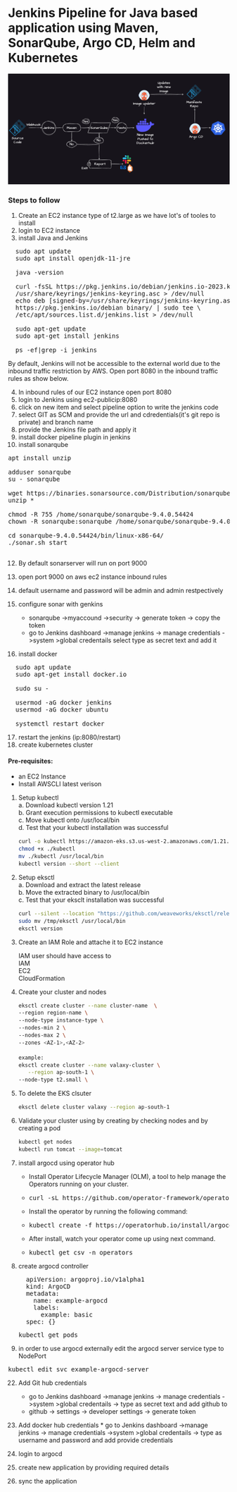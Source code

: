 #  Jenkins Pipeline for Java based application using Maven, SonarQube, Argo CD, Helm and Kubernetes

![cicd overview](https://github.com/rajeswarithota1715/CICD/blob/0392a9ee300b1f1e5d6d9283ba64bf840a1fe90d/Jdenkins%20cicd.png)
 
###  Steps to follow

1.  Create an EC2 instance type of t2.large as we have lot's of tooles to install
2.  login to EC2 instance
3.  install Java and Jenkins

<pre>
  sudo apt update
  sudo apt install openjdk-11-jre
  
  java -version
  
  curl -fsSL https://pkg.jenkins.io/debian/jenkins.io-2023.key | sudo tee \
  /usr/share/keyrings/jenkins-keyring.asc > /dev/null
  echo deb [signed-by=/usr/share/keyrings/jenkins-keyring.asc] \
  https://pkg.jenkins.io/debian binary/ | sudo tee \
  /etc/apt/sources.list.d/jenkins.list > /dev/null
  
  sudo apt-get update
  sudo apt-get install jenkins

  ps -ef|grep -i jenkins
</pre>

 By default, Jenkins will not be accessible to the external world due to the inbound traffic restriction by AWS. Open port 8080 in the inbound traffic rules as show below.
 
4. In inbound rules of our EC2 instance open port 8080
5. login to Jenkins using ec2-publicip:8080
6. click on new item and select pipeline option to write the jenkins code
7. select GIT as SCM and provide the url and cdredentials(it's git repo is private) and branch name 
8. provide the Jenkins file path and apply it
9. install docker pipeline plugin in jenkins
11.  install sonarqube

<pre>
apt install unzip
  
adduser sonarqube
su - sonarqube
  
wget https://binaries.sonarsource.com/Distribution/sonarqube/sonarqube-9.4.0.54424.zip
unzip *
  
chmod -R 755 /home/sonarqube/sonarqube-9.4.0.54424
chown -R sonarqube:sonarqube /home/sonarqube/sonarqube-9.4.0.54424
  
cd sonarqube-9.4.0.54424/bin/linux-x86-64/
./sonar.sh start
  
</pre>

12.  By default sonarserver will run on port 9000
13.  open port 9000 on aws ec2 instance inbound rules
14.  default username and password will be admin and admin restpectively 
15.  configure sonar with genkins
     * sonarqube ->myaccound ->security -> generate token -> copy the token
     * go to Jenkins dashboard ->manage jenkins -> manage credentials ->system >global credentails select type as secret text and add it
   
16.  install docker

<pre>
  sudo apt update
  sudo apt-get install docker.io
  
  sudo su -
  
  usermod -aG docker jenkins
  usermod -aG docker ubuntu
  
  systemctl restart docker
</pre>

17.  restart the jenkins (ip:8080/restart)
18.  create kubernetes cluster


#### Pre-requisites: 
  - an EC2 Instance 
  - Install AWSCLI latest verison 

1. Setup kubectl   
   a. Download kubectl version 1.21  
   b. Grant execution permissions to kubectl executable   
   c. Move kubectl onto /usr/local/bin   
   d. Test that your kubectl installation was successful    

   ```sh 
   curl -o kubectl https://amazon-eks.s3.us-west-2.amazonaws.com/1.21.2/2021-07-05/bin/linux/amd64/kubectl
   chmod +x ./kubectl
   mv ./kubectl /usr/local/bin 
   kubectl version --short --client
   ```
2. Setup eksctl   
   a. Download and extract the latest release   
   b. Move the extracted binary to /usr/local/bin   
   c. Test that your eksclt installation was successful   

   ```sh
   curl --silent --location "https://github.com/weaveworks/eksctl/releases/latest/download/eksctl_$(uname -s)_amd64.tar.gz" | tar xz -C /tmp
   sudo mv /tmp/eksctl /usr/local/bin
   eksctl version
   ```
  
3. Create an IAM Role and attache it to EC2 instance    
   
   IAM user should have access to   
   IAM   
   EC2   
   CloudFormation  
   
4. Create your cluster and nodes 
   ```sh
   eksctl create cluster --name cluster-name  \
   --region region-name \
   --node-type instance-type \
   --nodes-min 2 \
   --nodes-max 2 \ 
   --zones <AZ-1>,<AZ-2>
   
   example:
   eksctl create cluster --name valaxy-cluster \
      --region ap-south-1 \
   --node-type t2.small \
    ```

5. To delete the EKS clsuter 
   ```sh 
   eksctl delete cluster valaxy --region ap-south-1
   ```
   
6. Validate your cluster using by creating by checking nodes and by creating a pod 
   ```sh 
   kubectl get nodes
   kubectl run tomcat --image=tomcat 
   ```

19.  install argocd using operator hub
      * Install Operator Lifecycle Manager (OLM), a tool to help manage the Operators running on your cluster.
      * <pre>curl -sL https://github.com/operator-framework/operator-lifecycle-manager/releases/download/v0.27.0/install.sh | bash -s v0.27.0</pre>
      *  Install the operator by running the following command:
      *  <pre>kubectl create -f https://operatorhub.io/install/argocd-operator.yaml</pre>
      *  After install, watch your operator come up using next command.
      *  <pre>kubectl get csv -n operators</pre>

20. create argocd controller
    <pre>
      apiVersion: argoproj.io/v1alpha1
      kind: ArgoCD
      metadata:
        name: example-argocd
        labels:
          example: basic
      spec: {}
    </pre>
    <pre>kubectl get pods</pre>
21.  in order to use argocd externally edit the argocd server service type to NodePort

<pre>kubectl edit svc example-argocd-server</pre>

22. Add Git hub credentials
    * go to Jenkins dashboard ->manage jenkins -> manage credentials ->system >global credentails -> type as secret text and add github to
    * github -> settings -> developer settings -> generate token
   
23.  Add docker hub credentials
    * go to Jenkins dashboard ->manage jenkins -> manage credentials ->system >global credentails -> type as username and password and add provide credentials

24.  login to argocd
25.  create new application by providing required details
26.  sync the application
     
  
